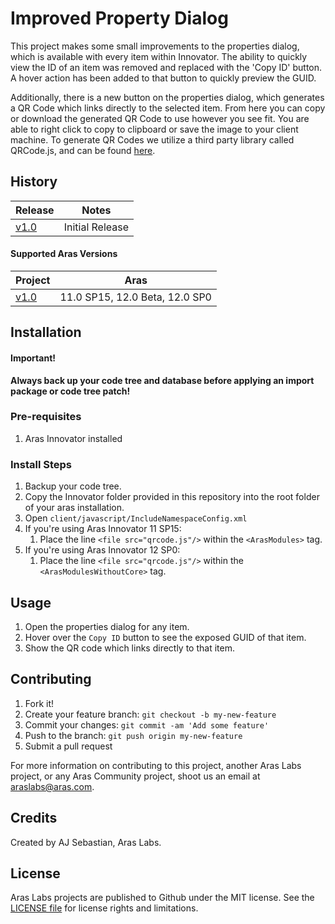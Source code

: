 # Improved Property Dialog

This project makes some small improvements to the properties dialog, which is available with every item within Innovator. The ability to quickly view the ID of an item was removed and replaced with the 'Copy ID' button. A hover action has been added to that button to quickly preview the GUID.

Additionally, there is a new button on the properties dialog, which generates a QR Code which links directly to the selected item. From here you can copy or download the generated QR Code to use however you see fit. You are able to right click to copy to clipboard or save the image to your client machine. To generate QR Codes we utilize a third party library called QRCode.js, and can be found [here](https://davidshimjs.github.io/qrcodejs/). 


## History

Release | Notes
--------|--------
[v1.0](https://github.com/ArasLabs/updated-properties-dialog/releases/tag/v1.0) | Initial Release

#### Supported Aras Versions

Project | Aras
--------|------
[v1.0](https://github.com/ArasLabs/updated-properties-dialog/releases/tag/v1.0) | 11.0 SP15, 12.0 Beta, 12.0 SP0

## Installation

#### Important!
**Always back up your code tree and database before applying an import package or code tree patch!**

### Pre-requisites

1. Aras Innovator installed

### Install Steps

1. Backup your code tree.
2. Copy the Innovator folder provided in this repository into the root folder of your aras installation.
3. Open `client/javascript/IncludeNamespaceConfig.xml`
4. If you're using Aras Innovator 11 SP15:
   1. Place the line `<file src="qrcode.js"/>` within the `<ArasModules>` tag.
5. If you're using Aras Innovator 12 SP0:
   1. Place the line `<file src="qrcode.js"/>` within the `<ArasModulesWithoutCore>` tag.

## Usage

1. Open the properties dialog for any item.
2. Hover over the `Copy ID` button to see the exposed GUID of that item.
3. Show the QR code which links directly to that item.

## Contributing

1. Fork it!
2. Create your feature branch: `git checkout -b my-new-feature`
3. Commit your changes: `git commit -am 'Add some feature'`
4. Push to the branch: `git push origin my-new-feature`
5. Submit a pull request

For more information on contributing to this project, another Aras Labs project, or any Aras Community project, shoot us an email at araslabs@aras.com.

## Credits

Created by AJ Sebastian, Aras Labs.

## License

Aras Labs projects are published to Github under the MIT license. See the [LICENSE file](./LICENSE.md) for license rights and limitations.
